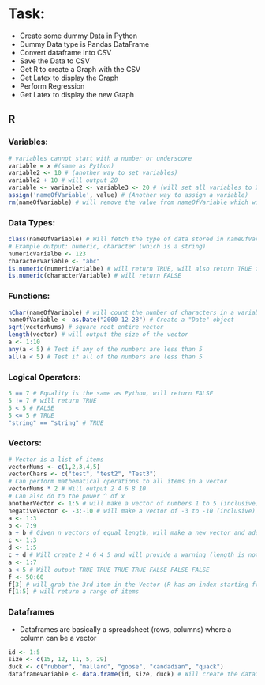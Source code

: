 # Task:

* Create some dummy Data in Python
* Dummy Data type is Pandas DataFrame
* Convert dataframe into CSV
* Save the Data to CSV
* Get R to create a Graph with the CSV
* Get Latex to display the Graph
* Perform Regression
* Get Latex to display the new Graph

## R

### Variables:
```r
# variables cannot start with a number or underscore
variable = x #(same as Python)
variable2 <- 10 # (another way to set variables)
variable2 + 10 # will output 20
variable <- variable2 <- variable3 <- 20 # (will set all variables to 20)
assign('nameOfVariable', value) # (Another way to assign a variable)
rm(nameOfVariable) # will remove the value from nameOfVariable which will also remove it from memory
```

### Data Types:
```r
class(nameOfVariable) # Will fetch the type of data stored in nameOfVariable
# Example output: numeric, character (which is a string)
numericVarialbe <- 123
characterVariable <- "abc"
is.numeric(numericVarialbe) # will return TRUE, will also return TRUE for typical doubles/floats
is.numeric(characterVariable) # will return FALSE
```

### Functions:
```r
nChar(nameOfVariable) # will count the number of characters in a variable [SPACE IS COUNTED]
nameOfVariable <- as.Date("2000-12-28") # Create a "Date" object
sqrt(vectorNums) # square root entire vector
length(vector) # will output the size of the vector
a <- 1:10
any(a < 5) # Test if any of the numbers are less than 5
all(a < 5) # Test if all of the numbers are less than 5
```

### Logical Operators:
```r
5 == 7 # Equality is the same as Python, will return FALSE
5 != 7 # will return TRUE
5 < 5 # FALSE
5 <= 5 # TRUE
"string" == "string" # TRUE
```

### Vectors:
```r
# Vector is a list of items
vectorNums <- c(1,2,3,4,5)
vectorChars <- c("test", "test2", "Test3")
# Can perform mathematical operations to all items in a vector
vectorNums * 2 # Will output 2 4 6 8 10
# Can also do to the power ^ of x
anotherVector <- 1:5 # will make a vector of numbers 1 to 5 (inclusive)
negativeVector <- -3:-10 # will make a vector of -3 to -10 (inclusive)
a <- 1:3
b <- 7:9
a + b # Given n vectors of equal length, will make a new vector and add each item at each index
c <- 1:3
d <- 1:5
c + d # Will create 2 4 6 4 5 and will provide a warning (length is not a multiple of the other)
a <- 1:7
a < 5 # Will output TRUE TRUE TRUE TRUE FALSE FALSE FALSE
f <- 50:60
f[3] # will grab the 3rd item in the Vector (R has an index starting from 1)
f[1:5] # will return a range of items
```

### Dataframes

* Dataframes are basically a spreadsheet (rows, columns) where a column can be a vector
```r
id <- 1:5
size <- c(15, 12, 11, 5, 29)
duck <- c("rubber", "mallard", "goose", "candadian", "quack")
dataframeVariable <- data.frame(id, size, duck) # Will create the dataframe
```
